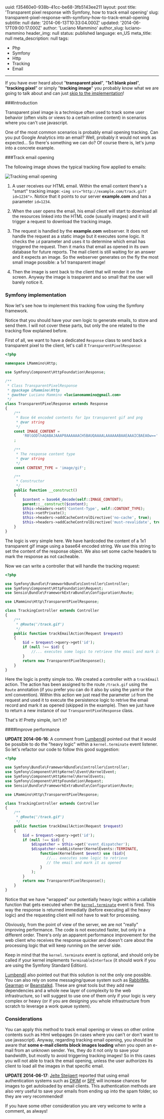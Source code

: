 uuid:             f35460e0-938b-41cc-be68-3fb5143ee211
layout:           post
title:            'Transparent pixel response with Symfony, how to track email opening'
slug:             transparent-pixel-response-with-symfony-how-to-track-email-opening
subtitle:         null
date:             '2014-06-13T10:33:04.000Z'
updated:          '2014-06-17T09:00:17.000Z'
author:           'Luciano Mammino'
author_slug:      luciano-mammino
header_img:       null
status:           published
language:         en_US
meta_title:       null
meta_description: null
tags:
  - Php
  - Symfony
  - Http
  - Tracking
  - Email

---

If you have ever heard about "**transparent pixel**", "**1x1 blank pixel**", "**tracking pixel**" or simply "**tracking image**" you probably know what we are going to talk about and can just [skip to the implementation](#symfonyimplementation)!


###Introduction

Transparent pixel image is a technique often used to track some user behavior (often visits or views to a certain online content) in scenarios where you can't use javascript.

One of the most common scenarios is probably email opening tracking. Can you put Google Analytics into an email? Well, probably it would not work as expected... So there's something we can do? Of course there is, let's jump into a concrete example.


###Track email opening

The following image shows the typical tracking flow applied to emails:

![Tracking email opening](/content/images/2014/Jun/email-tracking.png)

  1. A user receives our HTML email. Within the email content there's a "smart" tracking image: `<img src="http://example.com/track.gif?id=1234">`. Notice that it points to our server **example.com** and has a parameter `id=1234`.

  2. When the user opens the email, his email client will start to download all the resources linked into the HTML code (usually images) and it will trigger a request to download the tracking image.
  
  3. The request is handled by the **example.com** webserver. It does not handle the request as a static image but it executes some logic. It checks the `id` parameter and uses it to determine which email has triggered the request. Then it marks that email as opened in its own database for future reports. The mail client is still waiting for an answer and it expects an image. So the webserver generates on the fly the most small image possible: a 1x1 transparent image!
  
  4. Then the image is sent back to the client that will render it on the screen. Anyway the image is trasparent and so small that the user will barely notice it.


### Symfony implementation

Now let's see how to implement this tracking flow using the Symfony framework.

Notice that you should have your own logic to generate emails, to store and send them. I will not cover these parts, but only the one related to the tracking flow explained before.

First of all, we want to have a dedicated `Response` class to send back a transparent pixel to the client, let's call it `TransparentPixelResponse`:

```php
<?php

namespace LMammino\Http;

use Symfony\Component\HttpFoundation\Response;

/**
 * Class TransparentPixelResponse
 * @package LMammino\Http
 * @author Luciano Mammino <lucianomammino@gmail.com>
 */
class TransparentPixelResponse extends Response
{
    /**
     * Base 64 encoded contents for 1px transparent gif and png
     * @var string
     */
    const IMAGE_CONTENT = 
        'R0lGODlhAQABAJAAAP8AAAAAACH5BAUQAAAALAAAAAABAAEAAAICBAEAOw=='
    ;
    
    /**
     * The response content type
     * @var string
     */
    const CONTENT_TYPE = 'image/gif';

    /**
     * Constructor
     */
    public function __construct()
    {
        $content = base64_decode(self::IMAGE_CONTENT);
        parent::__construct($content);
        $this->headers->set('Content-Type', self::CONTENT_TYPE);
        $this->setPrivate();
        $this->headers->addCacheControlDirective('no-cache', true);
        $this->headers->addCacheControlDirective('must-revalidate', true);
    }
}
```

The logic is very simple here. We have hardcoded the content of a 1x1 transparent gif image using a base64 encoded string.
We use this string to set the content of the response object. We also set some cache headers to mark the response as not cacheable.

Now we can write a controller that will handle the tracking request:

```php
<?php

use Symfony\Bundle\FrameworkBundle\Controller\Controller;
use Symfony\Component\HttpFoundation\Request;
use Sensio\Bundle\FrameworkExtraBundle\Configuration\Route;

use LMammino\Http\TransparentPixelResponse;

class TrackingController extends Controller
{
	/**
     * @Route('/track.gif')
     */
    public function trackEmailAction(Request $request)
    {
    	$id = $request->query->get('id');
        if (null !== $id) {
            //... executes some logic to retrieve the email and mark it as opened
        }
        return new TransparentPixelResponse();
    }
}
```

Here the logic is pretty simple too. 
We created a controller with a `trackEmail` action. The action has been assigned to the route `/track.gif` using the `Route` annotation (if you prefer you can do it also by using the yaml or the xml convention).
Within this action we just read the parameter `id` from the request and used it to execute the persistence logic to retrive the email record and mark it as opened (skipped in the example).
Then we just have to return a new instance of our `TransparentPixelResponse` class.

That's it! Pretty simple, isn't it?

####Improve performance

**UPDATE 2014-06-16**: A comment from [Lumbendil](http://disqus.com/Lumbendil) pointed out that it would be possible to do the "heavy logic" within a `kernel.terminate` event listener. So let's refactor our code to follow this good suggestion:

```php
<?php

use Symfony\Bundle\FrameworkBundle\Controller\Controller;
use Symfony\Component\HttpKernel\Event\KernelEvent;
use Symfony\Component\HttpKernel\KernelEvents;
use Symfony\Component\HttpFoundation\Request;
use Sensio\Bundle\FrameworkExtraBundle\Configuration\Route;

use LMammino\Http\TransparentPixelResponse;

class TrackingController extends Controller
{
	/**
     * @Route('/track.gif')
     */
    public function trackEmailAction(Request $request)
    {
    	$id = $request->query->get('id');
        if (null !== $id) {
        	$dispatcher = $this->get('event_dispatcher');
            $dispatcher->addListener(KernelEvents::TERMINATE, 
                function(KernelEvent $event) use ($id){
                   //... executes some logic to retrieve 
                   // the email and mark it as opened
                }
            );
        }
        return new TransparentPixelResponse();
    }
}
```
Notice that we have "wrapped" our potentially heavy logic within a callable function that gets executed when the [`kernel.terminate`](http://symfony.com/doc/current/components/http_kernel/introduction.html#component-http-kernel-kernel-terminate) event is fired. This way the response is returned immediatly (before executing all the heavy logic) and the requesting client will not have to wait for processing.

Obviously, from the point of view of the server, we are not "really" improving performance. The code is not executed faster, but only in a different order. There's only an apparent performance improvement for the web client who receives the response quicker and doesn't care about the processing logic that will keep running on the server side.

Keep in mind that the `kernel.terminate` event is optional, and should only be called if your kernel implements `TerminableInterface` (it should work if you are using the  Symfony Standard Edition).

[Lumbendil](http://disqus.com/Lumbendil) also pointed out that this solution is not the only one possible. You can also rely on some messaging/queue system such as [RabbitMq](http://www.rabbitmq.com), [Gearman](http://gearman.org) or [Beanstalkd](http://kr.github.io/beanstalkd). These are great tools but they add new dependencies and a whole new layer of complexity to the  web infrastructure, so I will suggest to use one of them only if your logic is very complex or heavy (or if you are designing you whole infrastructure from scratch to leverage a work queue system).

### Considerations

You can apply this method to track email opening or views on other online contents such as Html webpages (in cases where you can't or don't want to use javascript).
Anyway, regarding tracking email opening, you should be aware that **some e-mail clients block images loading** when you open an e-mail from an unknown sender. Yes, they do it not only to save your bandwidth, but mostly to avoid triggering tracking images! So in this cases you will not able to track the email opening, unless the user authorizes its client to load all the images in that specific email.

**UPDATE 2014-06-17**: [Jelte Steijaert](http://disqus.com/jeltesteijaert/) reported that using email authentication systems such as [DKIM](http://www.dkim.org/) or [SPF](http://www.openspf.org/) will increase chances for images to get autoloaded by email clients. This authentication methods are also very useful to save your emails from ending up into the spam folder, so they are very recommended! 

If you have some other consideration you are very welcome to write a comment, as always!
